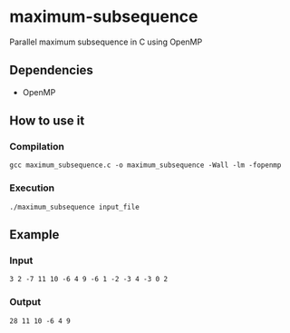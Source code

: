 # maximum-subsequence
Parallel maximum subsequence  in C using OpenMP

## Dependencies
* OpenMP

## How to use it

### Compilation
`gcc maximum_subsequence.c -o maximum_subsequence -Wall -lm -fopenmp`

### Execution
`./maximum_subsequence input_file`

## Example

### Input
```
3 2 -7 11 10 -6 4 9 -6 1 -2 -3 4 -3 0 2
```

### Output
```
28 11 10 -6 4 9
```
